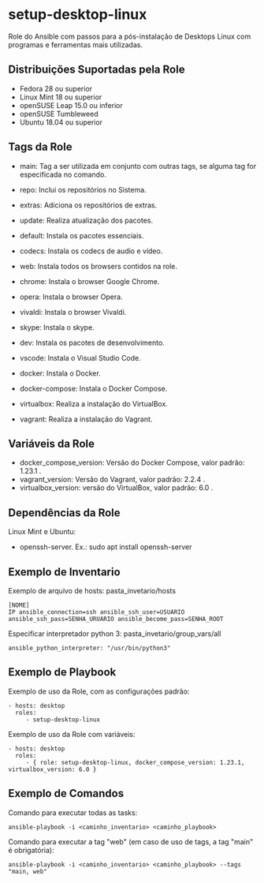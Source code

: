 setup-desktop-linux
=========

Role do Ansible com passos para a pós-instalação de Desktops Linux com programas e ferramentas mais utilizadas.

Distribuições Suportadas pela Role
------------

- Fedora 28 ou superior
- Linux Mint 18 ou superior
- openSUSE Leap 15.0 ou inferior
- openSUSE Tumbleweed
- Ubuntu 18.04 ou superior


Tags da Role 
--------------

- main: Tag a ser utilizada em conjunto com outras tags, se alguma tag for especificada no comando.
  
- repo: Inclui os repositórios no Sistema.
- extras: Adiciona os repositórios de extras.
  
- update: Realiza atualização dos pacotes.
- default: Instala os pacotes essenciais.
- codecs: Instala os codecs de audio e vídeo.
  
- web: Instala todos os browsers contidos na role.
- chrome: Instala o browser Google Chrome.
- opera: Instala o browser Opera.
- vivaldi: Instala o browser Vivaldi.
- skype: Instala o skype.

- dev: Instala os pacotes de desenvolvimento.
- vscode: Instala o Visual Studio Code.

- docker: Instala o Docker.
- docker-compose: Instala o Docker Compose.

- virtualbox: Realiza a instalação do VirtualBox.
- vagrant: Realiza a instalação do Vagrant.


Variáveis da Role 
--------------

- docker_compose_version: Versão do Docker Compose, valor padrão: 1.23.1 .
- vagrant_version: Versão do Vagrant, valor padrão: 2.2.4 .
- virtualbox_version: versão do VirtualBox, valor padrão: 6.0 .


Dependências da Role 
--------------

Linux Mint e Ubuntu:

- openssh-server. Ex.: sudo apt install openssh-server


Exemplo de Inventario
----------------

Exemplo de arquivo de hosts: pasta_invetario/hosts

    [NOME]
    IP ansible_connection=ssh ansible_ssh_user=USUARIO ansible_ssh_pass=SENHA_URUARIO ansible_become_pass=SENHA_ROOT


Especificar interpretador python 3: pasta_invetario/group_vars/all

    ansible_python_interpreter: "/usr/bin/python3"


Exemplo de Playbook
----------------

Exemplo de uso da Role, com as configurações padrão:

    - hosts: desktop
      roles:
         - setup-desktop-linux

Exemplo de uso da Role com variáveis:

    - hosts: desktop
      roles:
         - { role: setup-desktop-linux, docker_compose_version: 1.23.1, virtualbox_version: 6.0 }


Exemplo de Comandos
----------------

Comando para executar todas as tasks:

    ansible-playbook -i <caminho_inventario> <caminho_playbook>

Comando para executar a tag "web" (em caso de uso de tags, a tag "main" é obrigatória):

    ansible-playbook -i <caminho_inventario> <caminho_playbook> --tags "main, web"
